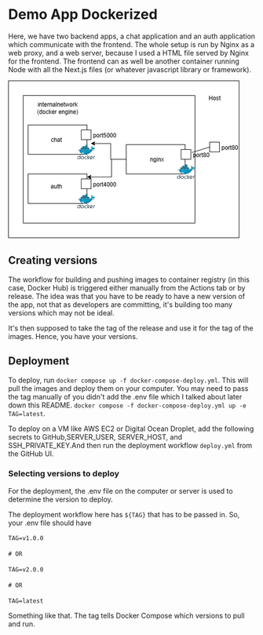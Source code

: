 # Demo App Dockerized

Here, we have two backend apps, a chat application and an auth application which communicate with the frontend. The whole setup is run by Nginx as a web proxy, and a web server, because I used a HTML file served by Nginx for the frontend. The frontend can as well be another container running Node with all the Next.js files (or whatever javascript library or framework).

![alt text](dker.png)

## Creating versions

The workflow for building and pushing images to container registry (in this case, Docker Hub) is triggered either manually from the Actions tab or by release. The idea was that you have to be ready to have a new version of the app, not that as developers are committing, it's building too many versions which may not be ideal.

It's then supposed to take the tag of the release and use it for the tag of the images. Hence, you have your versions.

## Deployment
To deploy, run `docker compose up -f docker-compose-deploy.yml`. This will pull the images and deploy them on your computer. You may need to pass the tag manually of you didn't add the .env file which I talked about later down this README. `docker compose -f docker-compose-deploy.yml up -e TAG=latest`.

To deploy on a VM like AWS EC2 or Digital Ocean Droplet, add the following secrets to GitHub,SERVER_USER, SERVER_HOST, and SSH_PRIVATE_KEY.And then run the deployment workflow `deploy.yml` from the GitHub UI.

### Selecting versions to deploy

For the deployment, the .env file on the computer or server is used to determine the version to deploy.

The deployment workflow here has `${TAG}` that has to be passed in. So, your .env file should have

```env 
TAG=v1.0.0

# OR

TAG=v2.0.0

# OR

TAG=latest

```

Something like that. The tag tells Docker Compose which versions to pull and run.